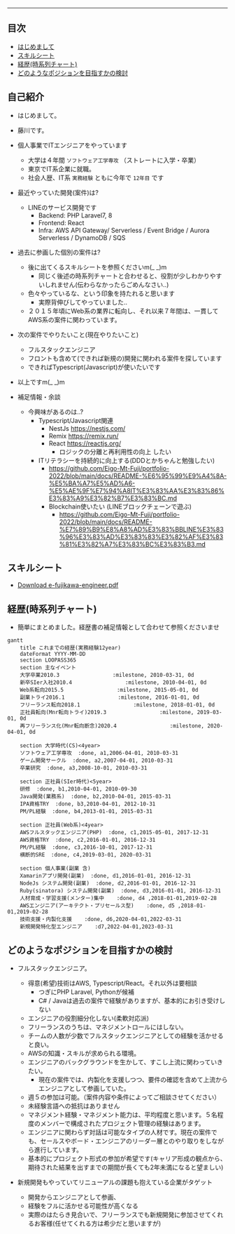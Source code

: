<meta http-equiv='Content-Type' content='text/html; charset=utf-8' />

----

## 目次

- [はじめまして](#はじめまして)
- [スキルシート](#スキルシート)
- [経歴(時系列チャート)](#経歴時系列チャート)
- [どのようなポジションを目指すかの検討](#どのようなポジションを目指すかの検討)

## 自己紹介

- はじめまして。

- 藤川です。
- 個人事業でITエンジニアをやっています
  - 大学は４年間 `ソフトウェア工学専攻` （ストレートに入学・卒業）
  - 東京でIT系企業に就職。
  - 社会人歴、IT系 `実務経験` ともに今年で `12年目` です
- 最近やっていた開発(案件)は?
  - LINEのサービス開発です
    - Backend: PHP Laravel7, 8
    - Frontend: React
    - Infra: AWS API Gateway/ Serverless / Event Bridge / Aurora Serverless / DynamoDB / SQS
- 過去に参画した個別の案件は?
  - 後に出てくるスキルシートを参照くださいm(_ _)m
    - 同じく後述の時系列チャートと合わせると、役割が少しわかりやすいしれません(伝わらなかったらごめんなさい..)
  - 色々やっているな、という印象を持たれると思います
    - 実際背伸びしてやっていました.. 
  - ２０１５年頃にWeb系の業界に転向し、それ以来７年間は、一貫してAWS系の案件に関わっています。

- 次の案件でやりたいこと(現在やりたいこと)
  - フルスタックエンジニア
  - フロントも含めて(できれば新規の)開発に関われる案件を探しています
  - できればTypescript(Javascript)が使いたいです

- 以上ですm(_ _)m

- 補足情報・余談
  - 今興味があるのは..?
    - Typescript/Javascript関連
        - NestJs https://nestjs.com/
        - Remix https://remix.run/
        - React https://reactjs.org/
          - ロジックの分離と再利用性の向上 したい
    - ITリテラシーを持続的に向上する(DDDとかちゃんと勉強したい)
        - https://github.com/Eigo-Mt-Fuji/portfolio-2022/blob/main/docs/README-%E6%95%99%E9%A4%8A-%E5%BA%A7%E5%AD%A6-%E5%AE%9F%E7%94%A8IT%E3%83%AA%E3%83%86%E3%83%A9%E3%82%B7%E3%83%BC.md
        - Blockchain使いたい (LINEブロックチェーンで遊ぶ)
            - https://github.com/Eigo-Mt-Fuji/portfolio-2022/blob/main/docs/README-%E7%89%B9%E8%A8%AD%E3%83%BBLINE%E3%83%96%E3%83%AD%E3%83%83%E3%82%AF%E3%83%81%E3%82%A7%E3%83%BC%E3%83%B3.md

## スキルシート

- [Download e-fujikawa-engineer.pdf](./e-fujikawa-engineer.pdf)

## 経歴(時系列チャート)

- 簡単にまとめました。経歴書の補足情報として合わせて参照くださいませ

```mermaid
gantt
    title これまでの経歴(実務経験12year)
    dateFormat YYYY-MM-DD
    section LOOPASS365
    section 主なイベント
    大学卒業2010.3                 :milestone, 2010-03-31, 0d
    新卒SIer入社2010.4                 :milestone, 2010-04-01, 0d
    Web系転向2015.5                 :milestone, 2015-05-01, 0d
    副業トライ2016.1                 :milestone, 2016-01-01, 0d
    フリーランス転向2018.1                 :milestone, 2018-01-01, 0d
    正社員転向(Mnr転向トライ)2019.3                 :milestone, 2019-03-01, 0d
    再フリーランス化(Mnr転向断念)2020.4                 :milestone, 2020-04-01, 0d

    section 大学時代(CS)<4year>
    ソフトウェア工学専攻  :done, a1,2006-04-01, 2010-03-31
    ゲーム開発サークル  :done, a2,2007-04-01, 2010-03-31
    卒業研究  :done, a3,2008-10-01, 2010-03-31

    section 正社員(SIer時代)<5year>
    研修  :done, b1,2010-04-01, 2010-09-30
    Java開発(業務系)  :done, b2,2010-04-01, 2015-03-31
    IPA資格TRY  :done, b3,2010-04-01, 2012-10-31
    PM/PL経験  :done, b4,2013-01-01, 2015-03-31

    section 正社員(Web系)<4year>
    AWSフルスタックエンジニア(PHP)  :done, c1,2015-05-01, 2017-12-31
    AWS資格TRY  :done, c2,2016-01-01, 2016-12-31
    PM/PL経験  :done, c3,2016-10-01, 2017-12-31
    横断的SRE  :done, c4,2019-03-01, 2020-03-31

    section 個人事業(副業 含)
    Xamarinアプリ開発(副業)  :done, d1,2016-01-01, 2016-12-31
    NodeJs システム開発(副業)  :done, d2,2016-01-01, 2016-12-31
    Ruby(sinatora) システム開発(副業)  :done, d3,2016-01-01, 2016-12-31
    人材育成・学習支援(メンター)集中    :done, d4 ,2018-01-01,2019-02-28
    AWSエンジニア(アーキテクト・プリセールス型)    :done, d5 ,2018-01-01,2019-02-28
    技術支援・内製化支援    :done, d6,2020-04-01,2022-03-31
    新規開発特化型エンジニア    :d7,2022-04-01,2023-03-31
```

## どのようなポジションを目指すかの検討

- フルスタックエンジニア。
    - 得意(希望)技術はAWS, Typescript/React。それ以外は要相談 
        - つぎにPHP Laravel, Pythonが候補
        - C# / Javaは過去の案件で経験がありますが、基本的にお引き受けしない
    - エンジニアの役割細分化しない(柔軟対応派)
    - フリーランスのうちは、マネジメントロールにはしない。
    - チームの人数が少数でフルスタックエンジニアとしての経験を活かせると良い。
    - AWSの知識・スキルが求められる環境。
    - エンジニアのバックグラウンドを生かして、すこし上流に関わっていきたい。
        - 現在の案件では、内製化を支援しつつ、要件の確認を含めて上流からエンジニアとして参画していた。
    - 週５の参加は可能。（案件内容や条件によってご相談させてください）
    - 未経験言語への抵抗はありません
    - マネジメント経験・マネジメント能力は、平均程度と思います。５名程度のメンバーで構成されたプロジェクト管理の経験はあります。
    - エンジニアに関わらず対話は可能なタイプの人材です。現在の案件でも、セールスやボード・エンジニアのリーダー層とのやり取りをしながら進行しています。
    - 基本的にプロジェクト形式の参加が希望です(キャリア形成の観点から、期待された結果を出すまでの期間が長くても2年未満になると望ましい)

- 新規開発もやっていてリニューアルの課題も抱えている企業がタゲット
   - 開発からエンジニアとして参画、
   - 経験をフルに活かせる可能性が高くなる
   - 実際のはたらき見合いで、フリーランスでも新規開発に参加させてくれるお客様(任せてくれる方は希少だと思いますが)


